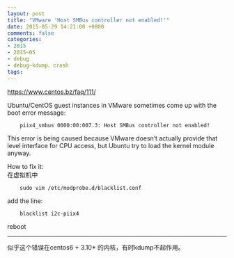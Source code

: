 ```yaml
---
layout: post
title: "VMware 'Host SMBus controller not enabled!'"
date: 2015-05-29 14:21:00 +0800
comments: false
categories:
- 2015
- 2015~05
- debug
- debug~kdump、crash
tags:
---
```

https://www.centos.bz/faq/111/

Ubuntu/CentOS guest instances in VMware sometimes come up with the boot error message:
```
	piix4_smbus 0000:00:007.3: Host SMBus controller not enabled!
```

This error is being caused because VMware doesn’t actually provide that level interface for CPU access, but Ubuntu try to load the kernel module anyway.

How to fix it:   
在虚拟机中
```
	sudo vim /etc/modprobe.d/blacklist.conf
```
add the line:
```
	blacklist i2c-piix4
```

reboot


-------------------

似乎这个错误在centos6 + 3.10* 的内核，有时kdump不起作用。
